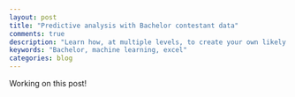 ```yaml
---
layout: post
title: "Predictive analysis with Bachelor contestant data"
comments: true
description: "Learn how, at multiple levels, to create your own likely Bachelor contestant profiles"
keywords: "Bachelor, machine learning, excel"
categories: blog
---
```


Working on this post!
